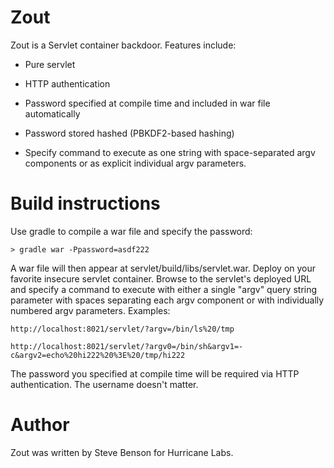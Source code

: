 # Zout

Zout is a Servlet container backdoor. Features include:

  * Pure servlet

  * HTTP authentication

  * Password specified at compile time and included in war file automatically

  * Password stored hashed (PBKDF2-based hashing)

  * Specify command to execute as one string with space-separated argv
    components or as explicit individual argv parameters.

# Build instructions

Use gradle to compile a war file and specify the password:

```
> gradle war -Ppassword=asdf222
```

A war file will then appear at servlet/build/libs/servlet.war. Deploy on
your favorite insecure servlet container.  Browse to the servlet's deployed
URL and specify a command to execute with either a single "argv" query
string parameter with spaces separating each argv component or with
individually numbered argv<N> parameters.  Examples:

```
http://localhost:8021/servlet/?argv=/bin/ls%20/tmp
```
```
http://localhost:8021/servlet/?argv0=/bin/sh&argv1=-c&argv2=echo%20hi222%20%3E%20/tmp/hi222
```

The password you specified at compile time will be required via HTTP
authentication.  The username doesn't matter.

# Author

Zout was written by Steve Benson for Hurricane Labs.
